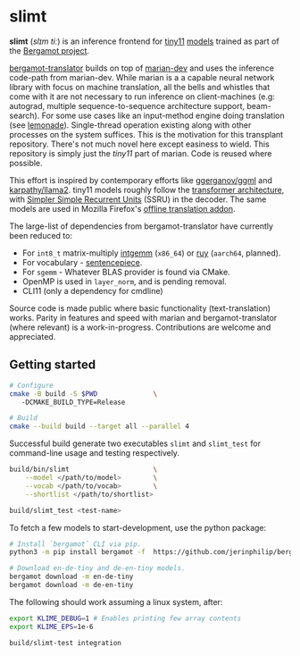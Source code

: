 # slimt

**slimt** (_slɪm tiː_) is an inference frontend for
[tiny11](https://github.com/browsermt/students/tree/master/deen/ende.student.tiny11)
[models](https://github.com/browsermt/students) trained as part of the
[Bergamot project](https://browser.mt/).

[bergamot-translator](https://github.com/browsermt/bergamot-translator/) builds
on top of [marian-dev](https://github.com/marian-nmt/marian-dev) and uses the
inference code-path from marian-dev. While marian is a a capable neural network
library with focus on machine translation, all the bells and whistles that come
with it are not necessary to run inference on client-machines (e.g: autograd,
multiple sequence-to-sequence architecture support, beam-search). For some use
cases like an input-method engine doing translation (see
[lemonade](https://github.com/jerinphilip/lemonade)). Single-thread operation
existing along with other processes on the system suffices. This is the
motivation for this transplant repository. There's not much novel here except
easiness to wield. This repository is simply just the _tiny11_ part of marian.
Code is reused where possible.

This effort is inspired by contemporary efforts like
[ggerganov/ggml](https://github.com/ggerganov/ggml) and
[karpathy/llama2](https://github.com/karpathy/llama2.c). tiny11 models roughly
follow the [transformer architecture](https://arxiv.org/abs/1706.03762), with
[Simpler Simple Recurrent Units](https://aclanthology.org/D19-5632/) (SSRU) in
the decoder. The same models are used in Mozilla Firefox's [offline translation
addon](https://addons.mozilla.org/en-US/firefox/addon/firefox-translations/).

The large-list of dependencies from bergamot-translator have currently been
reduced to:

* For `int8_t` matrix-multiply [intgemm](https://github.com/kpu/intgemm) (`x86_64`) or
  [ruy](https://github.com/google/ruy) (`aarch64`, planned).
* For vocabulary - [sentencepiece](https://github.com/browsermt/sentencepiece). 
* For `sgemm` - Whatever BLAS provider is found via CMake. 
* OpenMP is used in `layer_norm`, and is pending removal.
* CLI11 (only a dependency for cmdline) 

Source code is made public where basic functionality (text-translation) works.
Parity in features and speed with marian and bergamot-translator (where
relevant) is a work-in-progress. Contributions are welcome and appreciated.

## Getting started


```bash
# Configure
cmake -B build -S $PWD              \ 
   -DCMAKE_BUILD_TYPE=Release 

# Build
cmake --build build --target all --parallel 4
```

Successful build generate two executables `slimt` and `slimt_test` for
command-line usage and testing respectively.

```bash
build/bin/slimt                     \
    --model </path/to/model>        \
    --vocab </path/to/vocab>        \
    --shortlist </path/to/shortlist>

build/slimt_test <test-name>
```

To fetch a few models to start-development, use the python package:

```bash
# Install `bergamot` CLI via pip.
python3 -m pip install bergamot -f  https://github.com/jerinphilip/bergamot-translator/releases/expanded_assets/latest

# Download en-de-tiny and de-en-tiny models.
bergamot download -m en-de-tiny
bergamot download -m de-en-tiny
```

The following should work assuming a linux system, after:

```bash
export KLIME_DEBUG=1 # Enables printing few array contents
export KLIME_EPS=1e-6

build/slimt-test integration
```
